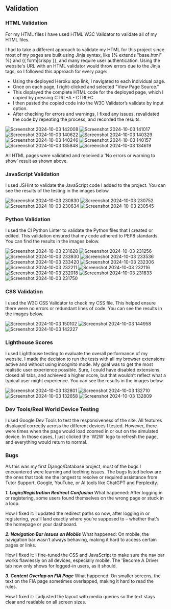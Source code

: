 ## Validation

### HTML Validation

For my HTML files I have used HTML W3C Validator to validate all of my HTML files.

I had to take a different approach to validate my HTML for this project since most of my pages are built using Jinja syntax, like {% extends "base.html" %} and {{ form|crispy }}, and many require user authentication. Using the website's URL with an HTML validator would throw errors due to the Jinja tags, so I followed this approach for every page:

- Using the deployed Heroku app link, I navigated to each individual page.
- Once on each page, I right-clicked and selected "View Page Source."
- This displayed the complete HTML code for the deployed page, which I copied by pressing CTRL+A - CTRL+C
- I then pasted the copied code into the W3C Validator’s validate by input option.
- After checking for errors and warnings, I fixed any issues, revalidated the code by repeating the process, and recorded the results.

![Screenshot 2024-10-03 142008](https://github.com/user-attachments/assets/c7655078-24a5-4eb3-88ca-0487cbe1673c)
![Screenshot 2024-10-03 141017](https://github.com/user-attachments/assets/3fe94e34-47d9-40b9-9556-043f6c9cc1ef)
![Screenshot 2024-10-03 140622](https://github.com/user-attachments/assets/d4be82c6-0a36-4184-843c-c0b2e51d62c9)
![Screenshot 2024-10-03 140329](https://github.com/user-attachments/assets/b668fcc8-d667-4f73-853e-fe29492f32f1)
![Screenshot 2024-10-03 140246](https://github.com/user-attachments/assets/24ef60d5-8389-4853-8594-adbc4b4887ab)
![Screenshot 2024-10-03 140157](https://github.com/user-attachments/assets/07573433-56fe-4648-b33a-e41f7353f468)
![Screenshot 2024-10-03 135848](https://github.com/user-attachments/assets/77e195df-c834-4032-a438-68cd2fc3e169)
![Screenshot 2024-10-03 134619](https://github.com/user-attachments/assets/323ed821-fde1-4718-bf18-c55ff2bc6c36)

All HTML pages were validated and received a 'No errors or warning to show' result as shown above.

### JavaScript Validation

I used JSHint to validate the JavaScript code I added to the project. You can see the results of the testing in the images below.

![Screenshot 2024-10-03 230830](https://github.com/user-attachments/assets/9fd45c09-bcde-4136-8b87-4965941b74e4)
![Screenshot 2024-10-03 230752](https://github.com/user-attachments/assets/0754b8d4-9dc2-4a57-a394-4b88353f42e2)
![Screenshot 2024-10-03 230634](https://github.com/user-attachments/assets/b9a6815d-ec70-4840-ba3c-6fabb02a12f1)
![Screenshot 2024-10-03 230545](https://github.com/user-attachments/assets/13915b77-dd17-4302-92a5-43f92f3d4c5e)

### Python Validation

I used the CI Python Linter to validate the Python files that I created or edited. This validation ensured that my code adhered to PEP8 standards. You can find the results in the images below.

![Screenshot 2024-10-03 231628](https://github.com/user-attachments/assets/5d29ef11-d87e-4d2a-babd-68f12b24375d)
![Screenshot 2024-10-03 231256](https://github.com/user-attachments/assets/ff8df2f4-3e39-4d2e-a147-892aedf69a19)
![Screenshot 2024-10-03 233930](https://github.com/user-attachments/assets/4cefed22-b45b-4fd1-b574-ed23408d591e)
![Screenshot 2024-10-03 233536](https://github.com/user-attachments/assets/802d28ff-a84b-44a7-93fe-54ad14291485)
![Screenshot 2024-10-03 233420](https://github.com/user-attachments/assets/f25e9235-2651-46d1-8af2-d77bacecfd9f)
![Screenshot 2024-10-03 232306](https://github.com/user-attachments/assets/54210ec3-ef92-4322-8b0f-f3d07bb540f5)
![Screenshot 2024-10-03 232211](https://github.com/user-attachments/assets/6248e04b-2f73-4e90-9ba8-398b34f3b05c)
![Screenshot 2024-10-03 232116](https://github.com/user-attachments/assets/db79ef6a-6f57-4c34-a298-f451875500af)
![Screenshot 2024-10-03 232018](https://github.com/user-attachments/assets/3d5cda50-1541-461d-9e20-18393c450979)
![Screenshot 2024-10-03 231833](https://github.com/user-attachments/assets/02f2b85e-3c85-4ce3-912c-95ef15e494dd)
![Screenshot 2024-10-03 231750](https://github.com/user-attachments/assets/f1355577-6ec9-4395-93d7-e74ebaedde4e)

### CSS Validation 

I used the W3C CSS Validator to check my CSS file. This helped ensure there were no errors or redundant lines of code. You can see the results in the images below.

![Screenshot 2024-10-03 150102](https://github.com/user-attachments/assets/21fc2b3a-2ab8-4871-89eb-47de8982b9e6)
![Screenshot 2024-10-03 144958](https://github.com/user-attachments/assets/eb3e6c5a-c4be-4e63-987f-a4e6dd0af847)
![Screenshot 2024-10-03 142227](https://github.com/user-attachments/assets/2158746f-85ff-4f4b-806d-c412d487035e)

### Lighthouse Scores

I used Lighthouse testing to evaluate the overall performance of my website. I made the decision to run the tests with all my browser extensions active and without using incognito mode. My goal was to get the most realistic user experience possible. Sure, I could have disabled extensions, closed all tabs, and achieved a higher score, but that wouldn’t reflect what a typical user might experience. You can see the results in the images below.

![Screenshot 2024-10-03 132801](https://github.com/user-attachments/assets/a8cbc56b-7116-4275-b4f2-5a53a9b1ab42)
![Screenshot 2024-10-03 132710](https://github.com/user-attachments/assets/e17b101a-7ece-4591-935c-c738007364cf)
![Screenshot 2024-10-03 132658](https://github.com/user-attachments/assets/890e7198-ab7c-4e65-b38d-14084bf71a12)
![Screenshot 2024-10-03 132809](https://github.com/user-attachments/assets/4584cd0a-c84e-42da-959c-910f00584697)

### Dev Tools/Real World Device Testing

I used Google Dev Tools to test the responsiveness of the site. All features displayed correctly across the different devices I tested. However, there were times when the page would load zoomed in or out on the simulated device. In those cases, I just clicked the 'W2W' logo to refresh the page, and everything would return to normal.

### Bugs  
  
As this was my first Django/Database project, most of the bugs I encountered were learning and teething issues. The bugs listed below are the ones that took me the longest to resolve or required assistance from Tutor Support, Google, YouTube, or AI tools like ChatGPT and Perplexity.

***1. Login/Registration Redirect Confusion***
What happened: After logging in or registering, some users found themselves on the wrong page or stuck in a loop.

How I fixed it: I updated the redirect paths so now, after logging in or registering, you’ll land exactly where you’re supposed to – whether that's the homepage or your dashboard.

***2. Navigation Bar Issues on Mobile***
What happened: On mobile, the navigation bar wasn’t always behaving, making it hard to access certain pages or links.

How I fixed it: I fine-tuned the CSS and JavaScript to make sure the nav bar works flawlessly on all devices, especially mobile. The 'Become A Driver' tab now only shows for logged-in users, as it should.

***3. Content Overlap on FIA Page***
What happened: On smaller screens, the text on the FIA page sometimes overlapped, making it hard to read the rules.

How I fixed it: I adjusted the layout with media queries so the text stays clear and readable on all screen sizes.
